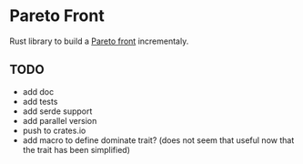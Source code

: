 # Pareto Front

Rust library to build a [Pareto front](https://en.wikipedia.org/wiki/Pareto_front) incrementaly.

## TODO

- add doc
- add tests
- add serde support
- add parallel version
- push to crates.io
- add macro to define dominate trait? (does not seem that useful now that the trait has been simplified)
